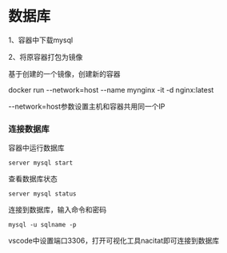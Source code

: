 # 数据库

1、容器中下载mysql

2、将原容器打包为镜像

基于创建的一个镜像，创建新的容器&#x20;

docker run --network=host --name mynginx -it  -d nginx:latest

&#x20;\--network=host参数设置主机和容器共用同一个IP



### 连接数据库

容器中运行数据库

```
server mysql start
```

查看数据库状态

```
server mysql status
```

连接到数据库，输入命令和密码

```
mysql -u sqlname -p
```

vscode中设置端口3306，打开可视化工具nacitat即可连接到数据库
